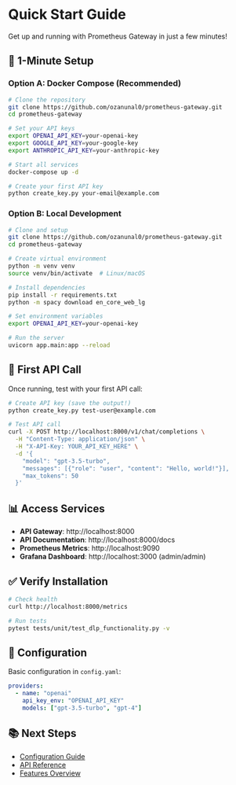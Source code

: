 # Quick Start Guide

Get up and running with Prometheus Gateway in just a few minutes!

## 🚀 1-Minute Setup

### Option A: Docker Compose (Recommended)

```bash
# Clone the repository
git clone https://github.com/ozanunal0/prometheus-gateway.git
cd prometheus-gateway

# Set your API keys
export OPENAI_API_KEY=your-openai-key
export GOOGLE_API_KEY=your-google-key
export ANTHROPIC_API_KEY=your-anthropic-key

# Start all services
docker-compose up -d

# Create your first API key
python create_key.py your-email@example.com
```

### Option B: Local Development

```bash
# Clone and setup
git clone https://github.com/ozanunal0/prometheus-gateway.git
cd prometheus-gateway

# Create virtual environment
python -m venv venv
source venv/bin/activate  # Linux/macOS

# Install dependencies
pip install -r requirements.txt
python -m spacy download en_core_web_lg

# Set environment variables
export OPENAI_API_KEY=your-openai-key

# Run the server
uvicorn app.main:app --reload
```

## 🎯 First API Call

Once running, test with your first API call:

```bash
# Create API key (save the output!)
python create_key.py test-user@example.com

# Test API call
curl -X POST http://localhost:8000/v1/chat/completions \
  -H "Content-Type: application/json" \
  -H "X-API-Key: YOUR_API_KEY_HERE" \
  -d '{
    "model": "gpt-3.5-turbo",
    "messages": [{"role": "user", "content": "Hello, world!"}],
    "max_tokens": 50
  }'
```

## 📊 Access Services

- **API Gateway**: http://localhost:8000
- **API Documentation**: http://localhost:8000/docs
- **Prometheus Metrics**: http://localhost:9090
- **Grafana Dashboard**: http://localhost:3000 (admin/admin)

## ✅ Verify Installation

```bash
# Check health
curl http://localhost:8000/metrics

# Run tests
pytest tests/unit/test_dlp_functionality.py -v
```

## 🔧 Configuration

Basic configuration in `config.yaml`:

```yaml
providers:
  - name: "openai"
    api_key_env: "OPENAI_API_KEY"
    models: ["gpt-3.5-turbo", "gpt-4"]
```

## 📚 Next Steps

- [Configuration Guide](../configuration/overview.md)
- [API Reference](../api/endpoints.md)
- [Features Overview](../features/providers.md)